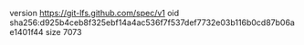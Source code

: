 version https://git-lfs.github.com/spec/v1
oid sha256:d925b4ceb8f325ebf14a4ac536f7f537def7732e03b116b0cd87b06ae1401f44
size 7073

